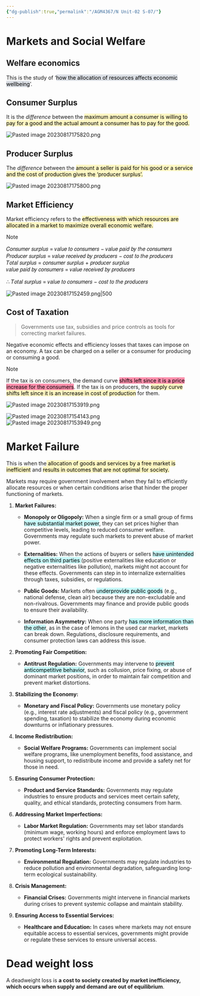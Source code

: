 ```yaml
---
{"dg-publish":true,"permalink":"/AGM4367/N Unit-02 S-07/"}
---
```



# Markets and Social Welfare  

## Welfare economics  
This is the study of ‘<mark style="background: #CACFD9A6;">how the allocation of resources affects economic wellbeing</mark>’.

## Consumer Surplus
It is the *difference* between the  <mark style="background: #FFF3A3A6;">maximum amount a consumer is willing to pay for a good and the actual amount a  consumer has to pay for the good. </mark>

![Pasted image 20230817175820.png](/img/user/assets/attachments/Pasted%20image%2020230817175820.png)

## Producer Surplus
The *difference* between the <mark style="background: #FFF3A3A6;">amount a seller is paid for his good or a service and the cost of production gives the ‘producer  surplus’.</mark>

![Pasted image 20230817175800.png](/img/user/assets/attachments/Pasted%20image%2020230817175800.png)

## Market Efficiency
Market efficiency refers to the <mark style="background: #FFF3A3A6;">effectiveness with which resources are allocated in a market to maximize overall economic welfare.</mark>

> [!note]
> 𝐶𝑜𝑛𝑠𝑢𝑚𝑒𝑟 𝑠𝑢𝑟𝑝𝑙𝑢𝑠 = 𝑣𝑎𝑙𝑢𝑒 𝑡𝑜 𝑐𝑜𝑛𝑠𝑢𝑚𝑒𝑟𝑠 − 𝑣𝑎𝑙𝑢𝑒 𝑝𝑎𝑖𝑑 𝑏𝑦 𝑡ℎ𝑒 𝑐𝑜𝑛𝑠𝑢𝑚𝑒𝑟𝑠 
> 𝑃𝑟𝑜𝑑𝑢𝑐𝑒𝑟 𝑠𝑢𝑟𝑝𝑙𝑢𝑠 = 𝑣𝑎𝑙𝑢𝑒 𝑟𝑒𝑐𝑒𝑖𝑣𝑒𝑑 𝑏𝑦 𝑝𝑟𝑜𝑑𝑢𝑐𝑒𝑟𝑠 − 𝑐𝑜𝑠𝑡 𝑡𝑜 𝑡ℎ𝑒 𝑝𝑟𝑜𝑑𝑢𝑐𝑒𝑟𝑠  
> 𝑇𝑜𝑡𝑎𝑙 𝑠𝑢𝑟𝑝𝑙𝑢𝑠 = 𝑐𝑜𝑛𝑠𝑢𝑚𝑒𝑟 𝑠𝑢𝑟𝑝𝑙𝑢𝑠 + 𝑝𝑟𝑜𝑑𝑢𝑐𝑒𝑟 𝑠𝑢𝑟𝑝𝑙𝑢𝑠  
> 𝑣𝑎𝑙𝑢𝑒 𝑝𝑎𝑖𝑑 𝑏𝑦 𝑐𝑜𝑛𝑠𝑢𝑚𝑒𝑟𝑠 = 𝑣𝑎𝑙𝑢𝑒 𝑟𝑒𝑐𝑒𝑖𝑣𝑒𝑑 𝑏𝑦 𝑝𝑟𝑜𝑑𝑢𝑐𝑒𝑟𝑠  
>  
> ∴ 𝑇𝑜𝑡𝑎𝑙 𝑠𝑢𝑟𝑝𝑙𝑢𝑠 = 𝑣𝑎𝑙𝑢𝑒 𝑡𝑜 𝑐𝑜𝑛𝑠𝑢𝑚𝑒𝑟𝑠 − 𝑐𝑜𝑠𝑡 𝑡𝑜 𝑡ℎ𝑒 𝑝𝑟𝑜𝑑𝑢𝑐𝑒𝑟𝑠  

![Pasted image 20230817152459.png|500](/img/user/assets/attachments/Pasted%20image%2020230817152459.png)

## Cost of Taxation

> Governments use tax, subsidies and  price controls as tools for correcting market failures.

Negative economic effects and efficiency losses that taxes can impose on an economy. A tax can be charged on a seller or a consumer for producing or consuming a good. 

> [!note]
> If the tax is on  consumers, the demand curve <mark style="background: #FF5582A6;">shifts left since it is a price increase for the consumers</mark>. If  the tax is on producers, the <mark style="background: #FFF3A3A6;">supply curve shifts left since it is an increase in cost of  production</mark> for them.

![Pasted image 20230817153919.png](/img/user/assets/attachments/Pasted%20image%2020230817153919.png)

![Pasted image 20230817154143.png](/img/user/assets/attachments/Pasted%20image%2020230817154143.png)
![Pasted image 20230817153949.png](/img/user/assets/attachments/Pasted%20image%2020230817153949.png)



# Market Failure

This is when the<mark style="background: #FFF3A3A6;"> allocation of goods and services by a free market is inefficient</mark> and <mark style="background: #FFF3A3A6;">results in outcomes that are not optimal for society.</mark>

Markets may require government involvement when they fail to efficiently allocate resources or when certain conditions arise that hinder the proper functioning of markets.

1. **Market Failures:**
    
    - **Monopoly or Oligopoly:** When a single firm or a small group of firms <mark style="background: #ABF7F7A6;">have substantial market power</mark>, they can set prices higher than competitive levels, leading to reduced consumer welfare. Governments may regulate such markets to prevent abuse of market power.
      
    - **Externalities:** When the actions of buyers or sellers <mark style="background: #ABF7F7A6;">have unintended effects on third parties </mark>(positive externalities like education or negative externalities like pollution), markets might not account for these effects. Governments can step in to internalize externalities through taxes, subsidies, or regulations.
      
    - **Public Goods:** Markets often <mark style="background: #ABF7F7A6;">underprovide public goods</mark> (e.g., national defense, clean air) because they are non-excludable and non-rivalrous. Governments may finance and provide public goods to ensure their availability.
      
    - **Information Asymmetry:** When one party <mark style="background: #ABF7F7A6;">has more information than the other</mark>, as in the case of lemons in the used car market, markets can break down. Regulations, disclosure requirements, and consumer protection laws can address this issue.
      
2. **Promoting Fair Competition:**
    
    - **Antitrust Regulation:** Governments may intervene to <mark style="background: #ABF7F7A6;">prevent anticompetitive behavior</mark>, such as collusion, price fixing, or abuse of dominant market positions, in order to maintain fair competition and prevent market distortions.
      
3. **Stabilizing the Economy:**
    
    - **Monetary and Fiscal Policy:** Governments use monetary policy (e.g., interest rate adjustments) and fiscal policy (e.g., government spending, taxation) to stabilize the economy during economic downturns or inflationary pressures.
      
4. **Income Redistribution:**
    
    - **Social Welfare Programs:** Governments can implement social welfare programs, like unemployment benefits, food assistance, and housing support, to redistribute income and provide a safety net for those in need.
      
5. **Ensuring Consumer Protection:**
    
    - **Product and Service Standards:** Governments may regulate industries to ensure products and services meet certain safety, quality, and ethical standards, protecting consumers from harm.
      
6. **Addressing Market Imperfections:**
    
    - **Labor Market Regulation:** Governments may set labor standards (minimum wage, working hours) and enforce employment laws to protect workers' rights and prevent exploitation.
      
7. **Promoting Long-Term Interests:**
    
    - **Environmental Regulation:** Governments may regulate industries to reduce pollution and environmental degradation, safeguarding long-term ecological sustainability.
      
8. **Crisis Management:**
    
    - **Financial Crises:** Governments might intervene in financial markets during crises to prevent systemic collapse and maintain stability.
      
9. **Ensuring Access to Essential Services:**
    
    - **Healthcare and Education:** In cases where markets may not ensure equitable access to essential services, governments might provide or regulate these services to ensure universal access.

# Dead weight loss

A deadweight loss is **a cost to society created by market inefficiency, which occurs when supply and demand are out of equilibrium**.